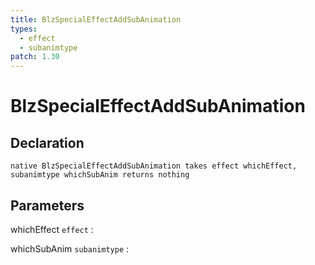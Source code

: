 ```yaml
---
title: BlzSpecialEffectAddSubAnimation
types:
  - effect
  - subanimtype
patch: 1.30
---
```


# BlzSpecialEffectAddSubAnimation

## Declaration

```jass
native BlzSpecialEffectAddSubAnimation takes effect whichEffect, subanimtype whichSubAnim returns nothing
```

## Parameters
whichEffect `effect`
: 

whichSubAnim `subanimtype`
: 
